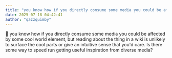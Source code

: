 ```yaml
---
title: "you know how if you directly consume some media you could be affected by some"
date: 2025-07-18 04:42:41
author: "qazzquimby"
---
```


💭 you know how if you directly consume some media you could be affected by some cool world element, but reading about the thing in a wiki is unlikely to surface the cool parts or give an intuitive sense that you'd care. Is there some way to speed run getting useful inspiration from diverse media?